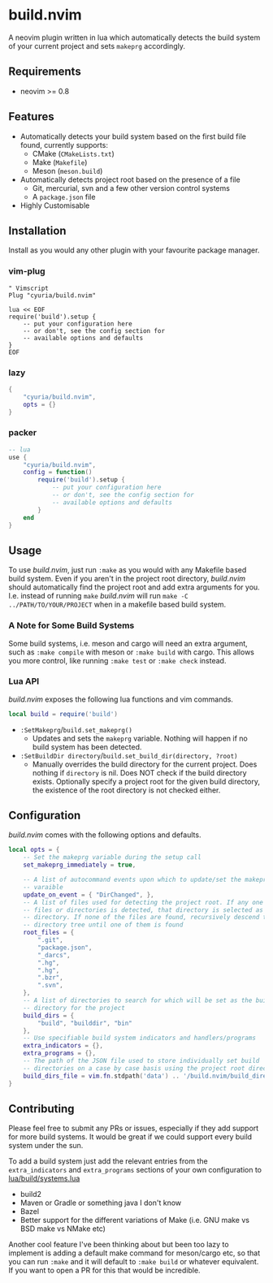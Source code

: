 # build.nvim

A neovim plugin written in lua which automatically detects the build system of
your current project and sets `makeprg` accordingly.

## Requirements

- neovim >= 0.8

## Features

- Automatically detects your build system based on the first build file found,
  currently supports:
  - CMake (`CMakeLists.txt`)
  - Make (`Makefile`)
  - Meson (`meson.build`)
- Automatically detects project root based on the presence of a file
  - Git, mercurial, svn and a few other version control systems
  - A `package.json` file
- Highly Customisable

## Installation

Install as you would any other plugin with your favourite package manager.

### vim-plug

```vim
" Vimscript
Plug "cyuria/build.nvim"

lua << EOF
require('build').setup {
    -- put your configuration here
    -- or don't, see the config section for
    -- available options and defaults
}
EOF
```

### lazy

```lua
{
    "cyuria/build.nvim",
    opts = {}
}
```

### packer

```lua
-- lua
use {
    "cyuria/build.nvim",
    config = function()
        require('build').setup {
            -- put your configuration here
            -- or don't, see the config section for
            -- available options and defaults
        }
    end
}
```

## Usage

To use *build.nvim*, just run `:make` as you would with any Makefile based
build system. Even if you aren't in the project root directory, *build.nvim*
should automatically find the project root and add extra arguments for you.
I.e. instead of running `make` *build.nvim* will run
`make -C ../PATH/TO/YOUR/PROJECT` when in a makefile based build system.

### A Note for Some Build Systems

Some build systems, i.e. meson and cargo will need an extra argument, such as
`:make compile` with meson or `:make build` with cargo. This allows you more
control, like running `:make test` or `:make check` instead.

### Lua API

*build.nvim* exposes the following lua functions and vim commands.

```lua
local build = require('build')
```

- `:SetMakeprg`/`build.set_makeprg()`
  - Updates and sets the `makeprg` variable. Nothing will happen if no build
    system has been detected.
- `:SetBuildDir directory`/`build.set_build_dir(directory, ?root)`
  - Manually overrides the build directory for the current project. Does
    nothing if `directory` is nil. Does NOT check if the build directory exists.
    Optionally specify a project root for the given build directory, the
    existence of the root directory is not checked either.

## Configuration

*build.nvim* comes with the following options and defaults.

```lua
local opts = {
    -- Set the makeprg variable during the setup call
    set_makeprg_immediately = true,

    -- A list of autocommand events upon which to update/set the makeprg
    -- varaible
    update_on_event = { "DirChanged", },
    -- A list of files used for detecting the project root. If any one of these
    -- files or directories is detected, that directory is selected as the root
    -- directory. If none of the files are found, recursively descend the
    -- directory tree until one of them is found
    root_files = {
        ".git",
        "package.json",
        "_darcs",
        ".hg",
        ".hg",
        ".bzr",
        ".svn",
    },
    -- A list of directories to search for which will be set as the build
    -- directory for the project
    build_dirs = {
        "build", "builddir", "bin"
    },
    -- Use specifiable build system indicators and handlers/programs
    extra_indicators = {},
    extra_programs = {},
    -- The path of the JSON file used to store individually set build
    -- directories on a case by case basis using the project root directory
    build_dirs_file = vim.fn.stdpath('data') .. '/build.nvim/build_directories.json',
}
```

## Contributing

Please feel free to submit any PRs or issues, especially if they add support for
more build systems. It would be great if we could support every build system
under the sun.

To add a build system just add the relevant entries from the `extra_indicators`
and `extra_programs` sections of your own configuration to
[lua/build/systems.lua](lua/build/systems.lua)

- build2
- Maven or Gradle or something java I don't know
- Bazel
- Better support for the different variations of Make (i.e. GNU make vs BSD
  make vs NMake etc)

Another cool feature I've been thinking about but been too lazy to implement is
adding a default make command for meson/cargo etc, so that you can run `:make`
and it will default to `:make build` or whatever equivalent. If you want to
open a PR for this that would be incredible.


